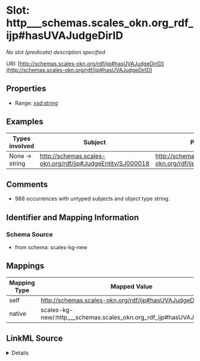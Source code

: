 

# Slot: http___schemas.scales_okn.org_rdf_ijp#hasUVAJudgeDirID


_No slot (predicate) description specified_





URI: [http://schemas.scales-okn.org/rdf/ijp#hasUVAJudgeDirID](http://schemas.scales-okn.org/rdf/ijp#hasUVAJudgeDirID)



<!-- no inheritance hierarchy -->








## Properties

* Range: [xsd:string](xsd:string)






## Examples

| Types involved | Subject | Predicate | Object |
| --- | --- | --- | --- |
| None → string | http://schemas.scales-okn.org/rdf/ijp#JudgeEntity/SJ000018 | http://schemas.scales-okn.org/rdf/ijp#hasUVAJudgeDirID | mag-424 |


## Comments

* 988 occurrences with untyped subjects and object type string.

## Identifier and Mapping Information







### Schema Source


* from schema: scales-kg-new




## Mappings

| Mapping Type | Mapped Value |
| ---  | ---  |
| self | http://schemas.scales-okn.org/rdf/ijp#hasUVAJudgeDirID |
| native | scales-kg-new/:http___schemas.scales_okn.org_rdf_ijp#hasUVAJudgeDirID |




## LinkML Source

<details>

```yaml
name: http___schemas.scales-okn.org_rdf_ijp#hasUVAJudgeDirID
description: No slot (predicate) description specified
comments:
- 988 occurrences with untyped subjects and object type string.
examples:
- description: None → string
  object:
    example_object: mag-424
    example_object_type: string
    example_predicate: http://schemas.scales-okn.org/rdf/ijp#hasUVAJudgeDirID
    example_subject: http://schemas.scales-okn.org/rdf/ijp#JudgeEntity/SJ000018
    example_subject_type: None
from_schema: scales-kg-new
rank: 1000
slot_uri: http://schemas.scales-okn.org/rdf/ijp#hasUVAJudgeDirID
alias: http___schemas.scales_okn.org_rdf_ijp#hasUVAJudgeDirID
range: string

```
</details>
